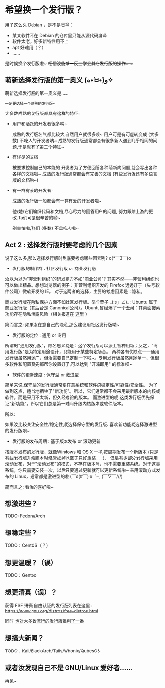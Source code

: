 # 希望换一个发行版？

用了这么久 Debian ，是不是觉得：

* 某某软件不在 Debian 的仓库里只能从源代码编译
* 软件太老，好多新特性用不上
* apt 好难用（？）
* ……

是时候换个发行版啦~ <del>相信汝能举一反三学会其它发行版的操作……</del>


## 萌新选择发行版的第一奥义 (๑•̀ㅂ•́)و✧

萌新选择发行版的第一奥义是......

    一定要选择一个成熟的发行版~

大多数成熟的发行版都具有这样的特征:

* 用户和活跃的开发者很多呐~

    成熟的发行版名气都比较大,自然用户就很多呗~
    用户可是有可能转变成 (大多数) 不吃人的开发者呐~
    成熟的发行版通常都会有很多新人遇到几乎相同的问题,于是就有了第二个特征~

* 有详尽的文档

    </del>被要求控制自己的本能的</del> 开发者为了方便回答各种萌新向问题,就会写出各种各样的文档啦~
    成熟的发行版通常都会有完善的文档 (有些发行版还有多语言版的文档呐~)

* 有一群有爱的开发者~

    成熟的发行版一般都会有一群有爱的开发者啦~

    他/她/它们编织代码和文档,尽心尽力的回答用户的问题, 努力跟踪上游的更改.Ta们可是很辛苦的哟~

    别害怕啦,Ta们 (多数) 不会吃人啦~

## Act 2 : 选择发行版时要考虑的几个因素

说了这么多,那么选择发行版时到底要考虑哪些因素咧? o(*￣3￣)o
* 发行版的制作群 : 社区发行版 or 商业发行版

汝以为以为"非营利组织"的研发能力不如"商业公司"?
其实不然——非营利组织也可以做出精品。想想浏览器的例子：非营利组织开发的 Firefox 远远好于（头号软件公司）微软开发的 IE。
对于这两者的选择，主要的考虑因素是：隐私。

商业发行版在隐私保护方面不如社区发行版。举个栗子 \_(:з」∠)\_ :
Ubuntu 属于商业发行版（其后台是 Canonical公司）。Ubuntu曾经爆了一个丑闻：其桌面搜索功能存在隐私泄露风险（相关报道在 
[这里](https://www.eff.org/deeplinks/2012/10/privacy-ubuntu-1210-amazon-ads-and-data-leaks) ）

简而言之: 如果汝在意自己的隐私,那么建议用社区发行版呐~

* 发行版的定位 : 通用 or 专用

所谓的"通用发行版"，顾名思义就是：这个发行版可以派上各种用场；反之，"专用发行版"是为特定用途设计，只能用于某些特定场合。
两种各有优缺点——通用发行版虽然用途广，但汝需要自己定制一下啦~。专用发行版虽然用途单一，但很多软件和配置预先都帮你设置好了,可以达到 "开箱即用" 的标准呗~

* 软件的更新速度 : 保守型 or 激进型

简单来说,保守型的发行版通常更在意系统和软件的稳定性/可靠性/安全性。 为了做到这点，适当地牺牲了"新功能"。所以，它们通常都不会采用最新版本的内核或软件。而是采用不太新，但久经考验的版本。
而激进型的呢,这类发行版优先保证"新功能"。所以它们总是第一时间升级内核版本或软件版本。

所以:

如果汝比较关注安全性/稳定性,就选择保守型的发行版. 喜欢新功能就选择激进型的发行版呗~

* 发行版的发布周期 : 基于版本发布 or 滚动更新

按版本发布的发行版，就像Windows 和 OS X 一样,按周期发布一个新版本 (只是有些发行版升级版本时经常挂掉以至于只好重装......)。
但是有少部分发行版采用滚动发布，对于"滚动发布"的模式，不存在版本号，也不需要重装系统。对于这类系统，你只需要安装一次，以后只要通过更新就可以更新系统啦~
采用滚动方式发布的 Linux，通常都是激进型的啦 (￣ε(#￣)☆╰╮(￣▽￣///)

简而言之: 看汝的喜好啦~

## 想激进些？

TODO: Fedora/Arch

## 想稳定些？

TODO：CentOS（？）

## 想更温暖？（误）

TODO：Gentoo

## 想更清真（误）？

获得 FSF <del>清真</del> 自由认证的发行版列表在这里 : https://www.gnu.org/distros/free-distros.html

同时 [也对大多数流行的发行版批判了一番](https://www.gnu.org/distros/common-distros.zh-cn.html) 

## 想搞大新闻？

TODO：Kali/BlackArch/Tails/Whonix/QubesOS

## 或者汝发现自己不是 GNU/Linux 爱好者……

再见~ 
